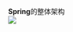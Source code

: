 **Spring**的整体架构<br>
![]( https://github.com/zhangjie/springSource/raw/master/note/images/springFramework.jpg)